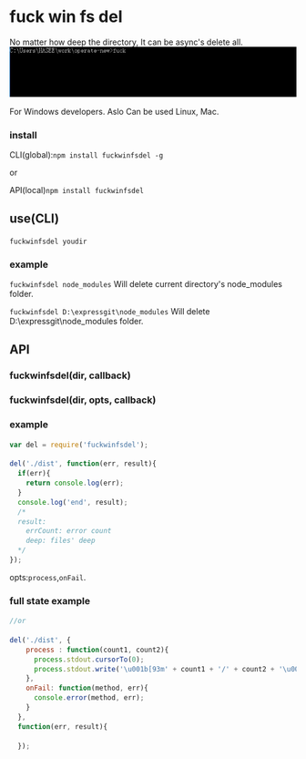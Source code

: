 # fuck win fs del
No matter how deep the directory, It can be async's delete all.
![image](https://github.com/hezedu/SomethingBoring/blob/master/fuckwinfsdel.gif?raw=true)

For Windows developers. Aslo Can be used Linux, Mac.
### install
CLI(global):`npm install fuckwinfsdel -g`

or 

API(local)`npm install fuckwinfsdel`

## use(CLI)
`fuckwinfsdel youdir`

### example

`fuckwinfsdel node_modules`
Will delete current directory's node_modules folder.

`fuckwinfsdel D:\expressgit\node_modules`
Will delete D:\expressgit\node_modules folder.

## API
### fuckwinfsdel(dir, callback)
### fuckwinfsdel(dir, opts, callback)

### example
```js
var del = require('fuckwinfsdel');

del('./dist', function(err, result){
  if(err){
    return console.log(err);
  }
  console.log('end', result);
  /*
  result:
    errCount: error count 
    deep: files' deep
  */
});
```
opts:`process`,`onFail`.
### full state example
```js
//or 

del('./dist', {
    process : function(count1, count2){
      process.stdout.cursorTo(0);
      process.stdout.write('\u001b[93m' + count1 + '/' + count2 + '\u001b[39m');
    },
    onFail: function(method, err){
      console.error(method, err);
    }
  },
  function(err, result){

  });
```
